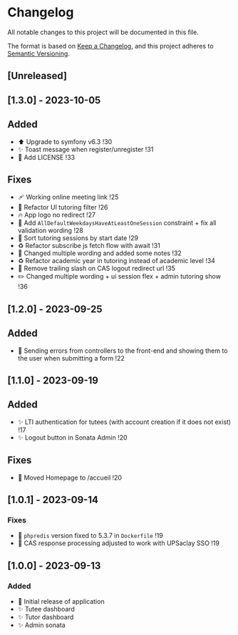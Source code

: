 # Changelog

All notable changes to this project will be documented in this file.

The format is based on [Keep a Changelog](https://keepachangelog.com/en/1.0.0/),
and this project adheres to [Semantic Versioning](https://semver.org/spec/v2.0.0.html).

## [Unreleased]

## [1.3.0] - 2023-10-05

## Added
- ⬆️ Upgrade to symfony v6.3 !30
- ✨ Toast message when register/unregister !31
- 📄 Add LICENSE !33

## Fixes
- 🩹 Working online meeting link !25
- 💄 Refactor UI tutoring filter !26
- 🔥 App logo no redirect !27
- 💬 Add `AllDefaultWeekdaysHaveAtLeastOneSession` constraint + fix all validation wording !28
- 🚸 Sort tutoring sessions by start date !29
- ♻️ Refactor subscribe js fetch flow with await !31
- 💬 Changed multiple wording and added some notes !32
- ♻️ Refactor academic year in tutoring instead of academic level !34
- 🐛 Remove trailing slash on CAS logout redirect url !35
- ✏️ Changed multiple wording + ui session flex + admin tutoring show !36

## [1.2.0] - 2023-09-25

## Added
- 🥅 Sending errors from controllers to the front-end and showing them to the user when submitting a form !22

## [1.1.0] - 2023-09-19

## Added
- ✨ LTI authentication for tutees (with account creation if it does not exist) !17
- ✨ Logout button in Sonata Admin !20

## Fixes
- 🎨 Moved Homepage to /accueil !20

## [1.0.1] - 2023-09-14

### Fixes
- 📌 `phpredis` version fixed to 5.3.7 in `Dockerfile` !19
- 🔧 CAS response processing adjusted to work with UPSaclay SSO !19

## [1.0.0] - 2023-09-13

### Added

- 🚀 Initial release of application
- ✨ Tutee dashboard
- ✨ Tutor dashboard
- ✨ Admin sonata

